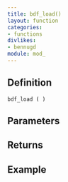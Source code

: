 ```yaml
---
title: bdf_load()
layout: function
categories:
- functions
divlikes:
- bennugd
module: mod_
---
```


## Definition

    bdf_load ( )

## Parameters

## Returns

## Example
